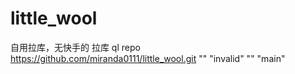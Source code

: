 # little_wool
自用拉库，无快手的
拉库
ql repo https://github.com/miranda0111/little_wool.git "" "invalid" "" "main"
